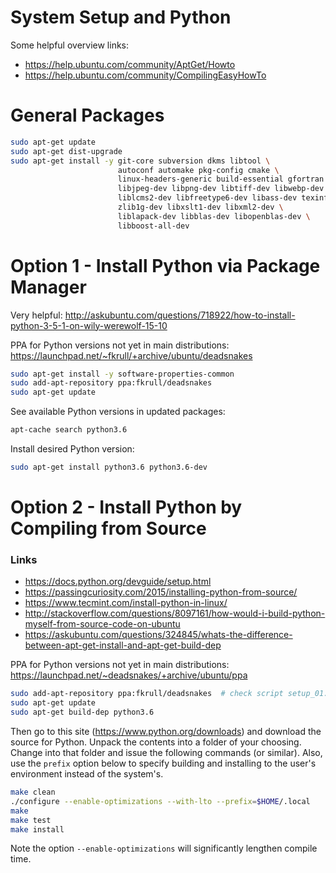 # System Setup and Python

Some helpful overview links:
- https://help.ubuntu.com/community/AptGet/Howto
- https://help.ubuntu.com/community/CompilingEasyHowTo


# General Packages

```bash
sudo apt-get update
sudo apt-get dist-upgrade
sudo apt-get install -y git-core subversion dkms libtool \
                        autoconf automake pkg-config cmake \
                        linux-headers-generic build-essential gfortran  \
                        libjpeg-dev libpng-dev libtiff-dev libwebp-dev libvorbis-dev libtheora-dev \
                        liblcms2-dev libfreetype6-dev libass-dev texinfo \
                        zlib1g-dev libxslt1-dev libxml2-dev \
                        liblapack-dev libblas-dev libopenblas-dev \
                        libboost-all-dev
```

# Option 1 - Install Python via Package Manager

Very helpful: http://askubuntu.com/questions/718922/how-to-install-python-3-5-1-on-wily-werewolf-15-10

PPA for Python versions not yet in main distributions: https://launchpad.net/~fkrull/+archive/ubuntu/deadsnakes

```bash
sudo apt-get install -y software-properties-common
sudo add-apt-repository ppa:fkrull/deadsnakes
sudo apt-get update
```

See available Python versions in updated packages:

```bash
apt-cache search python3.6
```

Install desired Python version:

```bash
sudo apt-get install python3.6 python3.6-dev
```


# Option 2 - Install Python by Compiling from Source

### Links
- https://docs.python.org/devguide/setup.html
- https://passingcuriosity.com/2015/installing-python-from-source/
- https://www.tecmint.com/install-python-in-linux/
- http://stackoverflow.com/questions/8097161/how-would-i-build-python-myself-from-source-code-on-ubuntu
- https://askubuntu.com/questions/324845/whats-the-difference-between-apt-get-install-and-apt-get-build-dep

PPA for Python versions not yet in main distributions: https://launchpad.net/~deadsnakes/+archive/ubuntu/ppa

```bash
sudo add-apt-repository ppa:fkrull/deadsnakes  # check script setup_01.sh for more recent command(s)
sudo apt-get update
sudo apt-get build-dep python3.6
```

Then go to this site (https://www.python.org/downloads) and download the source for Python.  Unpack the contents into a folder of your choosing.  Change into that folder and issue the following commands (or similar).  Also, use the `prefix` option below to specify building and installing to the user's environment instead of the system's.

```bash
make clean
./configure --enable-optimizations --with-lto --prefix=$HOME/.local
make
make test
make install
```

Note the option `--enable-optimizations` will significantly lengthen compile time.
